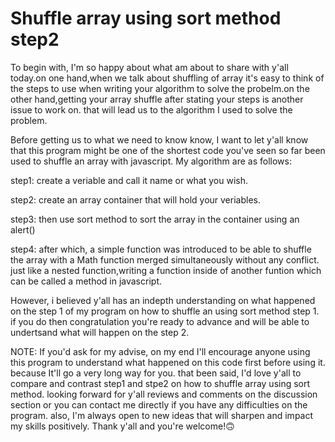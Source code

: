 # Shuffle array using sort method step2
 To begin with, I'm so happy about what am about to share with y'all today.on one hand,when we talk about shuffling of array it's easy to think of the steps to use when writing your algorithm to solve the probelm.on the other hand,getting your array shuffle after stating your steps is another issue to work on. that will lead us to the algorithm I used to  solve the problem. 

Before getting us to what we need to know know, I want to let y'all know that this program might be one of the shortest code you've seen so far been used to shuffle an array with javascript. 
My algorithm are as follows:

step1: create a veriable and call it name or what you wish. 

step2: create an array container that will hold your veriables.

step3: then use sort method to sort the array in the container using an alert()

step4: after which, a simple function was introduced to be able to shuffle the array with a Math function merged simultaneously without any conflict. just like a nested function,writing a function inside of another funtion which can be called a method in javascript.

However, i believed y'all has an indepth understanding on what happened on the step 1 of my program on how to shuffle an using sort method step 1. if you do then congratulation you're ready to advance and will be able to undertsand what will happen on the step 2.

NOTE: If you'd ask for my advise, on my end I'll encourage anyone using this program to understand what happened on this code first before using it. because It'll go a very long way for you. that been said, I'd love y'all to compare and contrast  step1 and stpe2 on how to shuffle array using sort method. looking forward for y'all reviews and comments on the discussion section or you can contact me directly if you have any difficulties on the program. also, I'm always open to new ideas that will sharpen and impact my skills positively. Thank y'all and you're welcome!🙃
